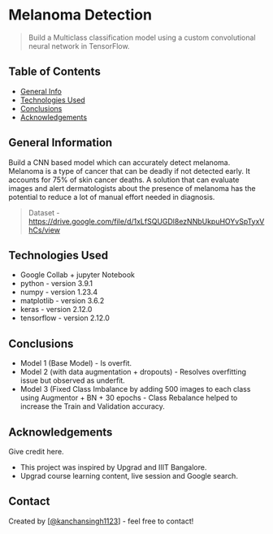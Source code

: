 # Melanoma Detection
> Build a Multiclass classification model using a custom convolutional neural network in TensorFlow. 


## Table of Contents
* [General Info](#general-information)
* [Technologies Used](#technologies-used)
* [Conclusions](#conclusions)
* [Acknowledgements](#acknowledgements)

<!-- You can include any other section that is pertinent to your problem -->

## General Information
Build a CNN based model which can accurately detect melanoma. Melanoma is a type of cancer that can be deadly if not detected early. It accounts for 75% of skin cancer deaths. A solution that can evaluate images and alert dermatologists about the presence of melanoma has the potential to reduce a lot of manual effort needed in diagnosis.

> Dataset - https://drive.google.com/file/d/1xLfSQUGDl8ezNNbUkpuHOYvSpTyxVhCs/view

## Technologies Used
- Google Collab + jupyter Notebook
- python - version 3.9.1
- numpy - version 1.23.4
- matplotlib - version 3.6.2
- keras - version 2.12.0
- tensorflow - version 2.12.0

## Conclusions

- Model 1 (Base Model) - Is overfit.
- Model 2 (with data augmentation + dropouts) - Resolves overfitting issue but observed as underfit.
- Model 3 (Fixed Class Imbalance by adding 500 images to each class using Augmentor + BN + 30 epochs - Class Rebalance helped to increase the Train and Validation accuracy.

## Acknowledgements
Give credit here.
- This project was inspired by Upgrad and IIIT Bangalore.
- Upgrad course learning content, live session and Google search.


## Contact
Created by [[@kanchansingh1123](https://github.com/kanchansingh1123)] - feel free to contact!
